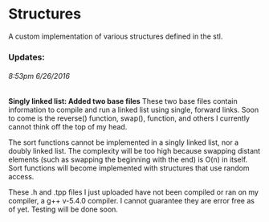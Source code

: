# Structures
A custom implementation of various structures defined in the stl.

### Updates:

###### 8:53pm 6/26/2016

**Singly linked list: Added two base files** These two base files contain information to compile and run a linked list using single, forward links. Soon to come is the reverse() function, swap(), function, and others I currently cannot think off the top of my head. 

The sort functions cannot be implemented in a singly linked list, nor a doubly linked list. The complexity will be too high because swapping distant elements (such as swapping the beginning with the end) is O(n) in itself. Sort functions will become implemented with structures that use random access. 

These .h and .tpp files I just uploaded have not been compiled or ran on my compiler, a g++ v-5.4.0 compiler. I cannot guarantee they are error free as of yet. Testing will be done soon.
